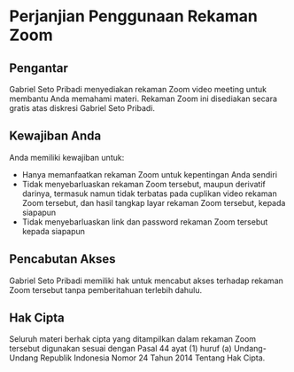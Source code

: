 # Perjanjian Penggunaan Rekaman Zoom

## Pengantar
Gabriel Seto Pribadi menyediakan rekaman Zoom video meeting untuk membantu Anda memahami materi. Rekaman Zoom ini disediakan secara gratis atas diskresi Gabriel Seto Pribadi.

## Kewajiban Anda
Anda memiliki kewajiban untuk:
- Hanya memanfaatkan rekaman Zoom untuk kepentingan Anda sendiri
- Tidak menyebarluaskan rekaman Zoom tersebut, maupun derivatif darinya, termasuk namun tidak terbatas pada cuplikan video rekaman Zoom tersebut, dan hasil tangkap layar rekaman Zoom tersebut, kepada siapapun
- Tidak menyebarluaskan link dan password rekaman Zoom tersebut kepada siapapun

## Pencabutan Akses
Gabriel Seto Pribadi memiliki hak untuk mencabut akses terhadap rekaman Zoom tersebut tanpa pemberitahuan terlebih dahulu.

## Hak Cipta
Seluruh materi berhak cipta yang ditampilkan dalam rekaman Zoom tersebut digunakan sesuai dengan Pasal 44 ayat (1) huruf (a) Undang-Undang Republik Indonesia Nomor 24 Tahun 2014 Tentang Hak Cipta.
